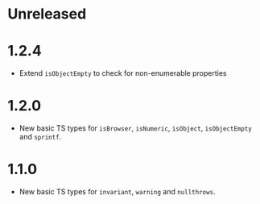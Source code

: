 # Unreleased

# 1.2.4
- Extend `isObjectEmpty` to check for non-enumerable properties

# 1.2.0

- New basic TS types for `isBrowser`, `isNumeric`, `isObject`, `isObjectEmpty` and `sprintf`.

# 1.1.0

- New basic TS types for `invariant`, `warning` and `nullthrows`.
